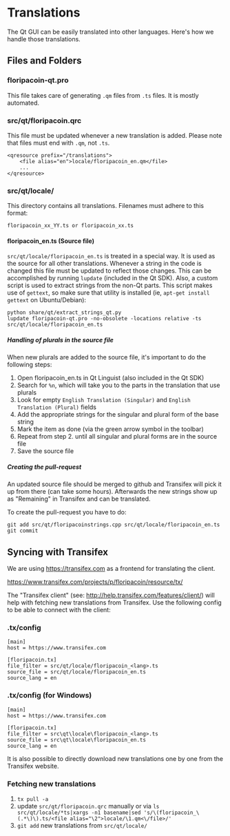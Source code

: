 Translations
============

The Qt GUI can be easily translated into other languages. Here's how we
handle those translations.

Files and Folders
-----------------

### floripacoin-qt.pro

This file takes care of generating `.qm` files from `.ts` files. It is mostly
automated.

### src/qt/floripacoin.qrc

This file must be updated whenever a new translation is added. Please note that
files must end with `.qm`, not `.ts`.

    <qresource prefix="/translations">
        <file alias="en">locale/floripacoin_en.qm</file>
        ...
    </qresource>

### src/qt/locale/

This directory contains all translations. Filenames must adhere to this format:

    floripacoin_xx_YY.ts or floripacoin_xx.ts

#### floripacoin_en.ts (Source file)

`src/qt/locale/floripacoin_en.ts` is treated in a special way. It is used as the
source for all other translations. Whenever a string in the code is changed
this file must be updated to reflect those changes. This can be accomplished
by running `lupdate` (included in the Qt SDK). Also, a custom script is used
to extract strings from the non-Qt parts. This script makes use of `gettext`,
so make sure that utility is installed (ie, `apt-get install gettext` on 
Ubuntu/Debian):

    python share/qt/extract_strings_qt.py
    lupdate floripacoin-qt.pro -no-obsolete -locations relative -ts src/qt/locale/floripacoin_en.ts
    
##### Handling of plurals in the source file

When new plurals are added to the source file, it's important to do the following steps:

1. Open floripacoin_en.ts in Qt Linguist (also included in the Qt SDK)
2. Search for `%n`, which will take you to the parts in the translation that use plurals
3. Look for empty `English Translation (Singular)` and `English Translation (Plural)` fields
4. Add the appropriate strings for the singular and plural form of the base string
5. Mark the item as done (via the green arrow symbol in the toolbar)
6. Repeat from step 2. until all singular and plural forms are in the source file
7. Save the source file

##### Creating the pull-request

An updated source file should be merged to github and Transifex will pick it
up from there (can take some hours). Afterwards the new strings show up as "Remaining"
in Transifex and can be translated.

To create the pull-request you have to do:

    git add src/qt/floripacoinstrings.cpp src/qt/locale/floripacoin_en.ts
    git commit

Syncing with Transifex
----------------------

We are using https://transifex.com as a frontend for translating the client.

https://www.transifex.com/projects/p/floripacoin/resource/tx/

The "Transifex client" (see: http://help.transifex.com/features/client/)
will help with fetching new translations from Transifex. Use the following
config to be able to connect with the client:

### .tx/config

    [main]
    host = https://www.transifex.com

    [floripacoin.tx]
    file_filter = src/qt/locale/floripacoin_<lang>.ts
    source_file = src/qt/locale/floripacoin_en.ts
    source_lang = en
    
### .tx/config (for Windows)

    [main]
    host = https://www.transifex.com

    [floripacoin.tx]
    file_filter = src\qt\locale\floripacoin_<lang>.ts
    source_file = src\qt\locale\floripacoin_en.ts
    source_lang = en

It is also possible to directly download new translations one by one from the Transifex website.

### Fetching new translations

1. `tx pull -a`
2. update `src/qt/floripacoin.qrc` manually or via
   `ls src/qt/locale/*ts|xargs -n1 basename|sed 's/\(floripacoin_\(.*\)\).ts/<file alias="\2">locale/\1.qm<\/file>/'`
3. `git add` new translations from `src/qt/locale/`
